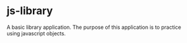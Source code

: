 # js-library

A basic library application. The purpose of this application is to practice using javascript objects.
